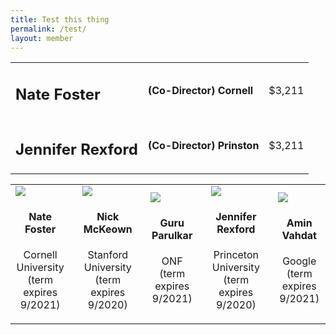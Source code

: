 ```yaml
---
title: Test this thing
permalink: /test/
layout: member
---
```


<table>
 
  <tbody>
    <tr>
      <td><h2>Nate Foster</h2></td>
      <td><strong>(Co-Director) Cornell</strong></td>
      <td>$3,211</td>
    </tr>
    <tr>
      <td><h2>Jennifer Rexford</h2></td>
      <td><strong>(Co-Director) Prinston</strong></td>
      <td>$3,211</td>
    </tr>
  </tbody>
</table>

<table>
<tbody>
<tr>
<td><a title="Nate Foster" href="http://www.cs.cornell.edu/~jnfoster/"><img src="{{ site.baseurl }}/assets/img/nate.jpg" /></a></p>
<h4 style="text-align: center;">Nate Foster</h4>
<p style="text-align: center;">Cornell University<br />(term expires 9/2021)</p>
</td>
<td style="padding-left:20px;"><a title="Nick McKeown" href="http://yuba.stanford.edu/~nickm/"><img src="{{ site.baseurl }}/assets/img/nate.jpg" /></a></p>
<h4 style="text-align: center;">Nick McKeown</h4>
<p style="text-align: center;">Stanford University<br />(term expires 9/2020)</p>
</td>
<td style="padding-left:20px;"><a title="Guru Parulkar" href="https://www.linkedin.com/in/guruparulkar/"><img src="{{ site.baseurl }}/assets/img/nate.jpg" /></a></p>
<h4 style="text-align: center;">Guru Parulkar</h4>
<p style="text-align: center;">ONF<br />(term expires 9/2021)</p>
</td>
<td style="padding-left:20px;"><a title="Jennifer Rexford" href="http://www.cs.princeton.edu/~jrex/"><img src="{{ site.baseurl }}/assets/img/jen.jpg" /></a></p>
<h4 style="text-align: center;">Jennifer Rexford</h4>
<p style="text-align: center;">Princeton University<br />(term expires 9/2020)</p>
</td>
<td style="padding-left:20px;"><a title="Amin Vahdat" href="https://research.google.com/pubs/AminVahdat.html"><img src="{{ site.baseurl }}/assets/img/aarti.jpg" /></a></p>
<h4 style="text-align: center;">Amin Vahdat</h4>
<p style="text-align: center;">Google<br />(term expires 9/2021)</p>
</td>
</tr>
</tbody>
</table>
